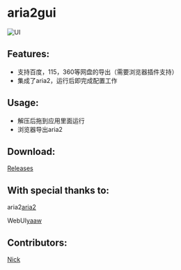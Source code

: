 aria2gui
===========

![UI](http://i.imgur.com/Jq8Ttyc.png)

## Features:

- 支持百度，115，360等网盘的导出（需要浏览器插件支持）
- 集成了aria2，运行后即完成配置工作

## Usage:

- 解压后拖到应用里面运行
- 浏览器导出aria2

## Download:

 [Releases](https://github.com/yangshun1029/aria2gui/releases)

## With special thanks to:  

 aria2[aria2](http://aria2.sourceforge.net/)
 
 WebUI[yaaw](https://github.com/binux/yaaw)


## Contributors:  

[Nick](https://github.com/yangshun1029)




